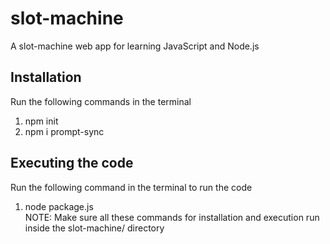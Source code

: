 # slot-machine
A slot-machine web app for learning JavaScript and Node.js

## Installation
Run the following commands in the terminal
1. npm init
2. npm i prompt-sync

## Executing the code
Run the following command in the terminal to run the code
1. node package.js
<br>NOTE: Make sure all these commands for installation and execution run inside the slot-machine/ directory
